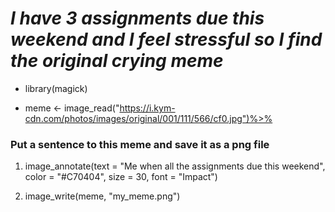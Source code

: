 # *I have 3 assignments due this weekend and I feel stressful so I find the original crying meme*

<!--- unordered lists --->
* library(magick)

* meme <- image_read("https://i.kym-cdn.com/photos/images/original/001/111/566/cf0.jpg")%>% 

### **Put a sentence to this meme and save it as a png file**

<!--- numbered lists --->
 1. image_annotate(text = "Me when all the assignments due this weekend",
                        color = "#C70404",
                        size = 30,
                        font = "Impact")

2. image_write(meme, "my_meme.png")
